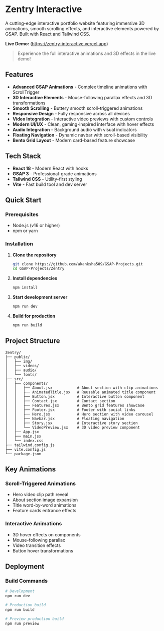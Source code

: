 # Zentry Interactive 

A cutting-edge interactive portfolio website featuring immersive 3D animations, smooth scrolling effects, and interactive elements powered by GSAP. Built with React and Tailwind CSS.

**Live Demo:** (https://zentry-interactive.vercel.app)

> Experience the full interactive animations and 3D effects in the live demo!

##  Features

- **Advanced GSAP Animations** - Complex timeline animations with ScrollTrigger
- **3D Interactive Elements** - Mouse-following parallax effects and 3D transformations
- **Smooth Scrolling** - Buttery smooth scroll-triggered animations
- **Responsive Design** - Fully responsive across all devices
- **Video Integration** - Interactive video previews with custom controls
- **Modern UI/UX** - Clean, gaming-inspired interface with hover effects
- **Audio Integration** - Background audio with visual indicators
- **Floating Navigation** - Dynamic navbar with scroll-based visibility
- **Bento Grid Layout** - Modern card-based feature showcase

## Tech Stack

- **React 18** - Modern React with hooks
- **GSAP 3** - Professional-grade animations
- **Tailwind CSS** - Utility-first styling
- **Vite** - Fast build tool and dev server

## Quick Start

### Prerequisites
- Node.js (v16 or higher)
- npm or yarn

### Installation

1. **Clone the repository**
   ```bash
   git clone https://github.com/akanksha509/GSAP-Projects.git
   cd GSAP-Projects/Zentry
   ```

2. **Install dependencies**
   ```bash
   npm install
   ```

3. **Start development server**
   ```bash
   npm run dev
   ```

4. **Build for production**
   ```bash
   npm run build
   ```

## Project Structure

```
Zentry/
├── public/
│   ├── img/                   
│   ├── videos/                 
│   ├── audio/                 
│   └── fonts/                  
├── src/
│   ├── components/
│   │   ├── About.jsx           # About section with clip animations
│   │   ├── AnimatedTitle.jsx   # Reusable animated title component
│   │   ├── Button.jsx          # Interactive button component
│   │   ├── Contact.jsx         # Contact section
│   │   ├── Features.jsx        # Bento grid features showcase
│   │   ├── Footer.jsx          # Footer with social links
│   │   ├── Hero.jsx            # Hero section with video carousel
│   │   ├── Navbar.jsx          # Floating navigation
│   │   ├── Story.jsx           # Interactive story section
│   │   └── VideoPreview.jsx    # 3D video preview component
│   ├── App.jsx                 
│   ├── main.jsx                
│   └── index.css               
├── tailwind.config.js          
├── vite.config.js              
└── package.json                
```

## Key Animations

### Scroll-Triggered Animations
- Hero video clip path reveal
- About section image expansion
- Title word-by-word animations
- Feature cards entrance effects

### Interactive Animations
- 3D hover effects on components
- Mouse-following parallax
- Video transition effects
- Button hover transformations

## Deployment

### Build Commands
```bash
# Development
npm run dev

# Production build
npm run build

# Preview production build
npm run preview
```
